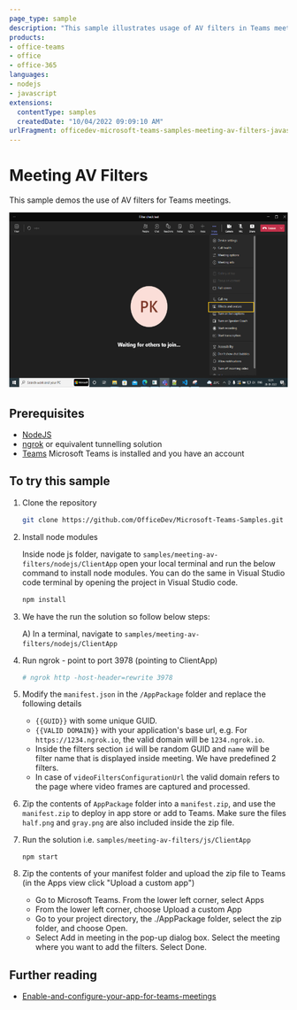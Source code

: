 ```yaml
---
page_type: sample
description: "This sample illustrates usage of AV filters in Teams meeting."
products:
- office-teams
- office
- office-365
languages:
- nodejs
- javascript
extensions:
  contentType: samples
  createdDate: "10/04/2022 09:09:10 AM"
urlFragment: officedev-microsoft-teams-samples-meeting-av-filters-javascript
---
```


# Meeting AV Filters

This sample demos the use of AV filters for Teams meetings.

![filter-app](Images/MeetingFilter.gif)

## Prerequisites

- [NodeJS](https://nodejs.org/en/)
- [ngrok](https://ngrok.com/) or equivalent tunnelling solution
- [Teams](https://teams.microsoft.com) Microsoft Teams is installed and you have an account

## To try this sample

1) Clone the repository
   ```bash
   git clone https://github.com/OfficeDev/Microsoft-Teams-Samples.git
   ```
2) Install node modules

   Inside node js folder,  navigate to `samples/meeting-av-filters/nodejs/ClientApp` open your local terminal and run the below command to install node modules. You can do the same in Visual Studio code terminal by opening the project in Visual Studio code.

    ```bash
    npm install
    ```
3) We have the run the solution so follow below steps:
 
   A) In a terminal, navigate to `samples/meeting-av-filters/nodejs/ClientApp`

4) Run ngrok - point to port 3978 (pointing to ClientApp)

    ```bash
    # ngrok http -host-header=rewrite 3978
    ```
5) Modify the `manifest.json` in the `/AppPackage` folder and replace the following details
   - `{{GUID}}` with some unique GUID.
   - `{{VALID DOMAIN}}` with your application's base url, e.g. For `https://1234.ngrok.io`, the valid domain will be `1234.ngrok.io`.
   - Inside the filters section `id` will be random GUID and `name` will be filter name that is displayed inside meeting. We have predefined 2 filters.
   - In case of `videoFiltersConfigurationUrl` the valid domain refers to the page where video frames are captured and processed.

6) Zip the contents of `AppPackage` folder into a `manifest.zip`, and use the `manifest.zip` to deploy in app store or add to Teams. Make sure the files `half.png` and `gray.png` are also included inside the zip file.

7) Run the solution i.e. `samples/meeting-av-filters/js/ClientApp`
    ```
    npm start
    ```
8) Zip the contents of your manifest folder and upload the zip file to Teams (in the Apps view click     "Upload a custom app")
   - Go to Microsoft Teams. From the lower left corner, select Apps
   - From the lower left corner, choose Upload a custom App
   - Go to your project directory, the ./AppPackage folder, select the zip folder, and choose Open.
   - Select Add in meeting in the pop-up dialog box. Select the meeting where you want to add the filters. Select Done.

## Further reading

- [Enable-and-configure-your-app-for-teams-meetings](https://docs.microsoft.com/en-us/microsoftteams/platform/apps-in-teams-meetings/enable-and-configure-your-app-for-teams-meetings)